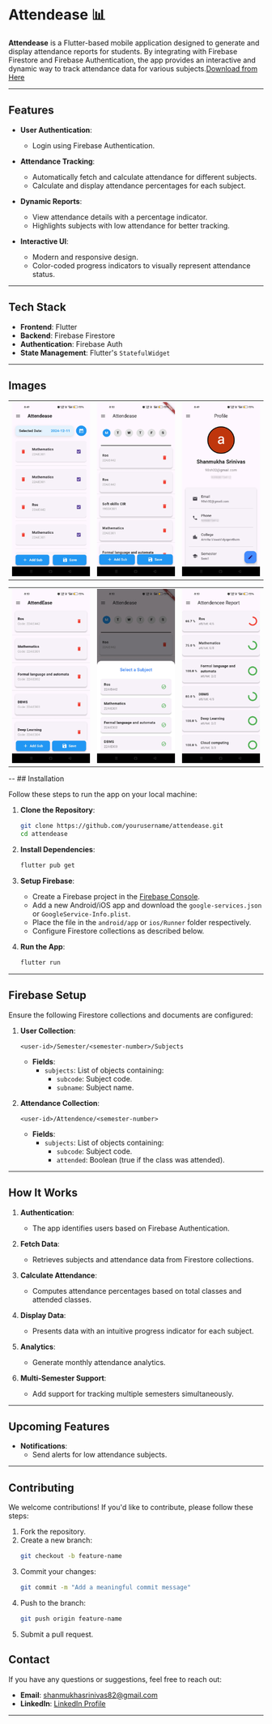 # Attendease 📊

**Attendease** is a Flutter-based mobile application designed to generate and display attendance reports for students. By integrating with Firebase Firestore and Firebase Authentication, the app provides an interactive and dynamic way to track attendance data for various subjects.[Download from Here](https://drive.google.com/drive/folders/1PSZQfORf8TbwycNNk6Wa3z1zChZeg2Zb?usp=sharing)

---

## Features

- **User Authentication**:
  - Login using Firebase Authentication.
  
- **Attendance Tracking**:
  - Automatically fetch and calculate attendance for different subjects.
  - Calculate and display attendance percentages for each subject.

- **Dynamic Reports**:
  - View attendance details with a percentage indicator.
  - Highlights subjects with low attendance for better tracking.

- **Interactive UI**:
  - Modern and responsive design.
  - Color-coded progress indicators to visually represent attendance status.

---

## Tech Stack

- **Frontend**: Flutter
- **Backend**: Firebase Firestore
- **Authentication**: Firebase Auth
- **State Management**: Flutter's `StatefulWidget`

---
## Images
<table>
  <tr>
    <td><img src="assests/images/HomeScreen.jpg" alt="Home Screen" width="300"></td>
    <td><img src="assests/images/timtable.jpg" alt="Subject" width="300"></td>
     <td><img src="assests/images/profile.jpg" alt="Profile" width="300"></td>
  </tr>
</table>
<table>
  <tr>
    <td><img src="assests/images/CreateSubject.jpg" alt="Subject" width="300"></td>
    <td><img src="assests/images/Addsubjecttotimetable.jpg" alt="Timetable" width="300"></td>
    <td><img src="assests/images/Attendence report.jpg" alt="Attendence Report" width="300"></td>
  </tr>
</table>
--
## Installation

Follow these steps to run the app on your local machine:

1. **Clone the Repository**:
   ```bash
   git clone https://github.com/yourusername/attendease.git
   cd attendease
   ```

2. **Install Dependencies**:
   ```bash
   flutter pub get
   ```

3. **Setup Firebase**:
   - Create a Firebase project in the [Firebase Console](https://console.firebase.google.com/).
   - Add a new Android/iOS app and download the `google-services.json` or `GoogleService-Info.plist`.
   - Place the file in the `android/app` or `ios/Runner` folder respectively.
   - Configure Firestore collections as described below.

4. **Run the App**:
   ```bash
   flutter run
   ```

---

## Firebase Setup

Ensure the following Firestore collections and documents are configured:

1. **User Collection**: 
   ```
   <user-id>/Semester/<semester-number>/Subjects
   ```
   - **Fields**:
     - `subjects`: List of objects containing:
       - `subcode`: Subject code.
       - `subname`: Subject name.

2. **Attendance Collection**:
   ```
   <user-id>/Attendence/<semester-number>
   ```
   - **Fields**:
     - `subjects`: List of objects containing:
       - `subcode`: Subject code.
       - `attended`: Boolean (true if the class was attended).

---

## How It Works

1. **Authentication**:
   - The app identifies users based on Firebase Authentication.

2. **Fetch Data**:
   - Retrieves subjects and attendance data from Firestore collections.

3. **Calculate Attendance**:
   - Computes attendance percentages based on total classes and attended classes.

4. **Display Data**:
   - Presents data with an intuitive progress indicator for each subject.
    
5. **Analytics**:
   - Generate monthly attendance analytics.
  
6. **Multi-Semester Support**:
   - Add support for tracking multiple semesters simultaneously.

---

## Upcoming Features

- **Notifications**:
  - Send alerts for low attendance subjects.
---

## Contributing

We welcome contributions! If you'd like to contribute, please follow these steps:

1. Fork the repository.
2. Create a new branch:
   ```bash
   git checkout -b feature-name
   ```
3. Commit your changes:
   ```bash
   git commit -m "Add a meaningful commit message"
   ```
4. Push to the branch:
   ```bash
   git push origin feature-name
   ```
5. Submit a pull request.


## Contact

If you have any questions or suggestions, feel free to reach out:

- **Email**: shanmukhasrinivas82@gmail.com
- **LinkedIn**: [LinkedIn Profile](https://www.linkedin.com/in/shannu6637/)

---

